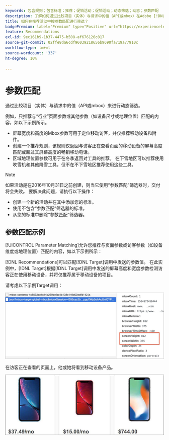 ```yaml
---
keywords: 包含规则；包含标准；推荐；促销活动；促销活动；动态筛选；动态；参数匹配
description: 了解如何通过比较项目（实体）与请求中的值（API或mbox）在Adobe [!DNL Target] 推荐中动态筛选。
title: 如何在推荐活动中按参数匹配进行筛选？
badgePremium: label="Premium" type="Positive" url="https://experienceleague.adobe.com/docs/target/using/introduction/intro.html?lang=zh-Hans#premium newtab=true" tooltip="查看Target Premium中包含的内容。"
feature: Recommendations
exl-id: 9ec161b9-1b37-4475-b508-af676126c817
source-git-commit: 02ffe8da6cdf96039218656b9690fa719a77910c
workflow-type: tm+mt
source-wordcount: '337'
ht-degree: 10%

---
```


# 参数匹配

通过比较项目（实体）与请求中的值（API或mbox）来进行动态筛选。

例如，只推荐与“行业”页面参数或其他参数（如设备尺寸或地理位置）匹配的内容，如以下示例所示。

* 屏幕宽度和高度的Mbox参数可用于定位移动访客，并仅推荐移动设备和附件。
* 创建一个推荐规则，该规则仅返回与访客正在查看页面的移动设备的屏幕高度匹配或超过其屏幕高度的畅销移动电话。
* 区域地理位置参数可用于在冬季返回对工具的推荐。 在下雪地区可以推荐使用吹雪机和其他降雪工具，但不在不下雪地区推荐使用这些工具。

>[!NOTE]
>
>如果活动是在2016年10月31日之前创建，则当它使用“参数匹配”筛选器时，交付将会失败。 要解决此问题，请执行以下操作：
>
>* 创建一个新的活动并在其中添加您的标准。
>* 使用不包含“参数匹配”筛选器的标准。
>* 从您的标准中删除“参数匹配”筛选器。

## 参数匹配示例

[!UICONTROL Parameter Matching]允许您推荐与页面参数或访客参数（如设备维度或地理位置）匹配的内容，如以下示例所示：

[!DNL Recommendations]可以匹配[!DNL Target]调用中发送的参数值。 在此实例中，[!DNL Target]根据[!DNL Target]调用中发送的屏幕高度和宽度参数检测访客正在使用移动设备，并将仅推荐属于移动设备的项目。

请考虑以下示例Target调用：

![目标调用](/help/main/c-recommendations/c-algorithms/assets/example-target-call-2.png)

在访客正在查看的页面上，他或她将看到移动设备产品。

![移动设备产品](/help/main/c-recommendations/c-algorithms/assets/phones.png)
